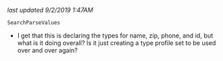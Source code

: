 _last updated 9/2/2019 1:47AM_

`SearchParseValues`

- I get that this is declaring the types for name, zip, phone, and id, but what is it doing overall? Is it just creating a type profile set to be used over and over again?
